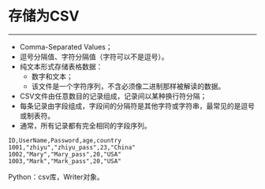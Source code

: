 # 存储为CSV
---
- Comma-Separated Values；
- 逗号分隔值、字符分隔值（字符可以不是逗号）。
- 纯文本形式存储表格数据：
    - 数字和文本；
    - 该文件是一个字符序列，不含必须像二进制那样被解读的数据。
- CSV文件由任意数目的记录组成，记录间以某种换行符分隔；
- 每条记录由字段组成，字段间的分隔符是其他字符或字符串，最常见的是逗号或制表符。
- 通常，所有记录都有完全相同的字段序列。

```csv
ID,UserName,Password,age,country
1001,"zhiyu","zhiyu_pass",23,"China"
1002,"Mary","Mary_pass",20,"USA"
1003,"Mark","Mark_pass",20,"USA"
```
Python：csv库，Writer对象。


